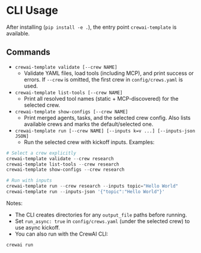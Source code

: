 # CLI Usage

After installing (`pip install -e .`), the entry point `crewai-template` is available.

## Commands

- `crewai-template validate [--crew NAME]`
  - Validate YAML files, load tools (including MCP), and print success or errors. If `--crew` is omitted, the first crew in `config/crews.yaml` is used.
- `crewai-template list-tools [--crew NAME]`
  - Print all resolved tool names (static + MCP-discovered) for the selected crew.
- `crewai-template show-configs [--crew NAME]`
  - Print merged agents, tasks, and the selected crew config. Also lists available crews and marks the default/selected one.
- `crewai-template run [--crew NAME] [--inputs k=v ...] [--inputs-json JSON]`
  - Run the selected crew with kickoff inputs. Examples:

```powershell
# Select a crew explicitly
crewai-template validate --crew research
crewai-template list-tools --crew research
crewai-template show-configs --crew research

# Run with inputs
crewai-template run --crew research --inputs topic="Hello World"
crewai-template run --inputs-json '{"topic":"Hello World"}'
```

Notes:

- The CLI creates directories for any `output_file` paths before running.
- Set `run_async: true` in `config/crews.yaml` (under the selected crew) to use async kickoff.
- You can also run with the CrewAI CLI:

```powershell
crewai run
```
